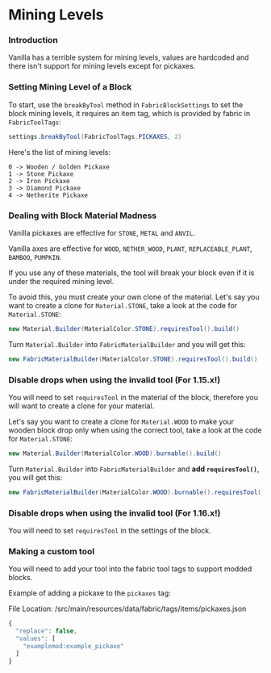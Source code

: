 # Mining Levels

### Introduction

Vanilla has a terrible system for mining levels, values are hardcoded
and there isn't support for mining levels except for pickaxes.

### Setting Mining Level of a Block

To start, use the `breakByTool` method in `FabricBlockSettings` to set
the block mining levels, it requires an item tag, which is provided by
fabric in `FabricToolTags`:

```java
settings.breakByTool(FabricToolTags.PICKAXES, 2)
```

Here's the list of mining levels:

    0 -> Wooden / Golden Pickaxe
    1 -> Stone Pickaxe
    2 -> Iron Pickaxe
    3 -> Diamond Pickaxe
    4 -> Netherite Pickaxe

### Dealing with Block Material Madness

Vanilla pickaxes are effective for `STONE`, `METAL` and `ANVIL`.

Vanilla axes are effective for `WOOD`, `NETHER_WOOD`, `PLANT`,
`REPLACEABLE_PLANT`, `BAMBOO`, `PUMPKIN`.

If you use any of these materials, the tool will break your block even
if it is under the required mining level.

To avoid this, you must create your own clone of the material. Let's say
you want to create a clone for `Material.STONE`, take a look at the code
for `Material.STONE`:

```java
new Material.Builder(MaterialColor.STONE).requiresTool().build()
```

Turn `Material.Builder` into `FabricMaterialBuilder` and you will get
this:

```java
new FabricMaterialBuilder(MaterialColor.STONE).requiresTool().build()
```

### Disable drops when using the invalid tool (For 1.15.x!)

You will need to set `requiresTool` in the material of the block,
therefore you will want to create a clone for your material.

Let's say you want to create a clone for `Material.WOOD` to make your
wooden block drop only when using the correct tool, take a look at the
code for `Material.STONE`:

```java
new Material.Builder(MaterialColor.WOOD).burnable().build()
```

Turn `Material.Builder` into `FabricMaterialBuilder` and **add
`requiresTool()`**, you will get this:

```java
new FabricMaterialBuilder(MaterialColor.WOOD).burnable().requiresTool().build()
```

### Disable drops when using the invalid tool (For 1.16.x!)

You will need to set `requiresTool` in the settings of the block.

### Making a custom tool

You will need to add your tool into the fabric tool tags to support
modded blocks.

Example of adding a pickaxe to the `pickaxes` tag:

File Location: /src/main/resources/data/fabric/tags/items/pickaxes.json

```javascript
{
  "replace": false,
  "values": [
    "examplemod:example_pickaxe"
  ]
}
```


